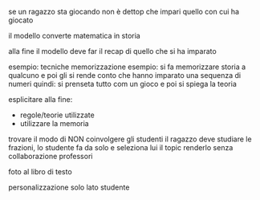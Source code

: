 se un ragazzo sta giocando non è dettop che impari quello con cui ha giocato

il modello converte matematica in storia

alla fine il modello deve far il recap di quello che si ha imparato

esempio:
tecniche memorizzazione
esempio: si fa memorizzare storia a qualcuno
e poi gli si rende conto che hanno imparato una sequenza di numeri
quindi: si prenseta tutto com un gioco e poi si spiega la teoria

esplicitare alla fine:
- regole/teorie utilizzate
- utilizzare la memoria

trovare il modo di NON coinvolgere gli studenti
il ragazzo deve studiare le frazioni, lo studente fa da solo e seleziona lui il topic
renderlo senza collaborazione professori

foto al libro di testo

personalizzazione solo lato studente
